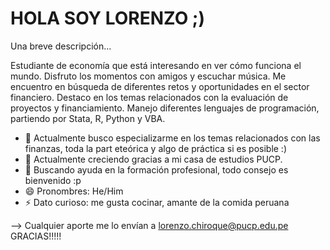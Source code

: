 # HOLA SOY LORENZO ;)
Una breve descripción...


Estudiante de economía que está interesando en ver cómo funciona el mundo. Disfruto los momentos con amigos y escuchar música. Me encuentro en búsqueda de diferentes retos y oportunidades en el sector financiero. Destaco en los temas relacionados con la evaluación de proyectos y financiamiento. Manejo diferentes lenguajes de programación, partiendo por Stata, R, Python y VBA. 

- 🔭 Actualmente busco especializarme en los temas relacionados con las finanzas, toda la part eteórica y algo de práctica si es posible :)
- 🌱 Actualmente creciendo gracias a mi casa de estudios PUCP.
- 🤔 Buscando ayuda en la formación profesional, todo consejo es bienvenido :p
- 😄 Pronombres: He/Him
- ⚡  Dato curioso: me gusta cocinar, amante de la comida peruana 

--> Cualquier aporte me lo envían a lorenzo.chiroque@pucp.edu.pe 
GRACIAS!!!!!
